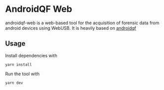 # AndroidQF Web

androidqf-web is a web-based tool for the acquisition of forensic data from android devices using WebUSB.
It is heavily based on [androidqf](https://github.com/botherder/androidqf)

## Usage

Install dependencies with

```shell
yarn install
```

Run the tool with

```shell
yarn dev
```
